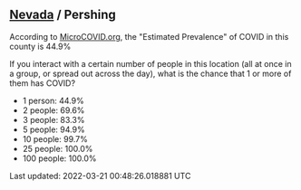 
## [Nevada](/united-states/nevada) / Pershing

According to [MicroCOVID.org](http://microcovid.org),
the "Estimated Prevalence" of COVID in this county is 44.9%

If you interact with a certain number of people in this location
(all at once in a group, or spread out across the day), what is the chance that
1 or more of them has COVID?

- 1 person: 44.9%
- 2 people: 69.6%
- 3 people: 83.3%
- 5 people: 94.9%
- 10 people: 99.7%
- 25 people: 100.0%
- 100 people: 100.0%

Last updated: 2022-03-21 00:48:26.018881 UTC
